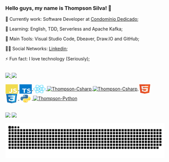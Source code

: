 ### Hello guys, my name is Thompson Silva! 👋

🔭 Currently work: Software Developer at [Condomínio Dedicado](https://www.condominiodedicado.com/);

🌱 Learning: English, TDD, Serverless and Apache Kafka;

🎒 Main Tools: Visual Studio Code, Dbeaver, Draw.IO and GitHub;

🙋‍♂️ Social Networks: [Linkedin](https://www.linkedin.com/in/thompson-silva/);

⚡ Fun fact: I love technology (Seriously);

##

 <div>
  <a href="https://www.linkedin.com/in/thompson-silva/">
  <img height="180em" src="https://github-readme-stats.vercel.app/api?username=thompsonmss&show_icons=true&theme=dark&include_all_commits=true&count_private=true"/>
  <img height="180em" src="https://github-readme-stats.vercel.app/api/top-langs/?username=thompsonmss&layout=compact&langs_count=7&theme=dark"/>
</div>
  
<div style="display: inline_block"><br>
  <img align="center" alt="Thompson-Js" height="30" width="40" src="https://raw.githubusercontent.com/devicons/devicon/master/icons/javascript/javascript-plain.svg">
  <img align="center" alt="Thompson-Ts" height="30" width="40" src="https://raw.githubusercontent.com/devicons/devicon/master/icons/typescript/typescript-plain.svg">
  <img align="center" alt="Thompson-React" height="30" width="40" src="https://raw.githubusercontent.com/devicons/devicon/master/icons/react/react-original.svg">
  <img align="center" alt="Thompson-Csharp" height="30" width="30" src="https://cdn.iconscout.com/icon/free/png-512/node-js-1-1174935.png">
  <img align="center" alt="Thompson-Csharp" height="30" width="60" src="https://upload.wikimedia.org/wikipedia/commons/thumb/2/27/PHP-logo.svg/2560px-PHP-logo.svg.png">
  <img align="center" alt="Thompson-HTML" height="30" width="40" src="https://raw.githubusercontent.com/devicons/devicon/master/icons/html5/html5-original.svg">
  <img align="center" alt="Thompson-CSS" height="30" width="40" src="https://raw.githubusercontent.com/devicons/devicon/master/icons/css3/css3-original.svg">
  <img align="center" alt="Thompson-Python" height="30" width="40" src="https://raw.githubusercontent.com/devicons/devicon/master/icons/python/python-original.svg">
  <img align="center" alt="Thompson-Python" height="30" width="40" src="https://upload.wikimedia.org/wikipedia/commons/thumb/9/93/Amazon_Web_Services_Logo.svg/1024px-Amazon_Web_Services_Logo.svg.png">
</div>
  
  ##
  
  <div> 
  <a href = "mailto:thompson.msds@gmail.com"><img src="https://img.shields.io/badge/-Gmail-%23333?style=for-the-badge&logo=gmail&logoColor=white" target="_blank"></a>
  <a href="https://www.linkedin.com/in/thompson-silva/" target="_blank"><img src="https://img.shields.io/badge/-LinkedIn-%230077B5?style=for-the-badge&logo=linkedin&logoColor=white" target="_blank"></a> 
 
  ![Snake animation](https://github.com/ThompsonMss/thompsonmss/blob/output/github-contribution-grid-snake.svg)
 
</div>
